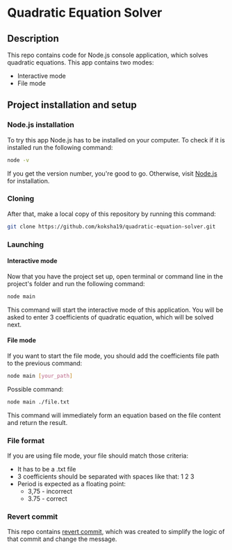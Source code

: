 # Quadratic Equation Solver

## Description
This repo contains code for Node.js console application, which solves 
quadratic equations. This app contains two modes:
- Interactive mode
- File mode

## Project installation and setup

### Node.js installation
To try this app Node.js has to be installed on your computer.
To check if it is installed run the following command:

```bash
node -v
```

If you get the version number, you're good to go. Otherwise, visit
[Node.js](https://nodejs.org/en/download) for installation.

### Cloning 
After that, make a local copy of this repository by running this command:

```bash
git clone https://github.com/koksha19/quadratic-equation-solver.git
```

### Launching

#### Interactive mode
Now that you have the project set up, open terminal or command line in
the project's folder and run the following command:

```bash
node main
```

This command will start the interactive mode of this application. You will
be asked to enter 3 coefficients of quadratic equation, which will be
solved next.

#### File mode
If you want to start the file mode, you should add the coefficients file
path to the previous command:

```bash
node main [your_path]
```

Possible command:

```bash
node main ./file.txt
```

This command will immediately form an equation based on the file content
and return the result.

### File format
If you are using file mode, your file should match those criteria:

- It has to be a .txt file
- 3 coefficients should be separated with spaces like that: 1 2 3
- Period is expected as a floating point:
    - 3,75 - incorrect
    - 3.75 - correct

### Revert commit
This repo contains [revert commit](https://github.com/koksha19/quadratic-equation-solver/commit/e388bf202d6e1e4643b40d89764c5b317fc33c05), which was created to simplify the 
logic of that commit and change the message.